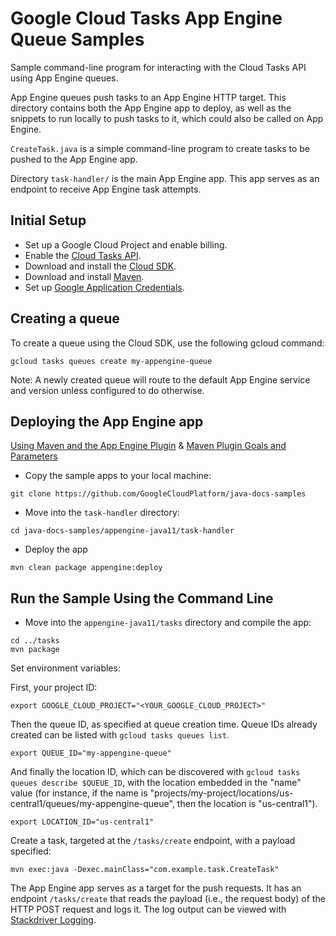 # Google Cloud Tasks App Engine Queue Samples

Sample command-line program for interacting with the Cloud Tasks API
using App Engine queues.

App Engine queues push tasks to an App Engine HTTP target. This directory
contains both the App Engine app to deploy, as well as the snippets to run
locally to push tasks to it, which could also be called on App Engine.

`CreateTask.java` is a simple command-line program to create
tasks to be pushed to the App Engine app.

Directory `task-handler/` is the main App Engine app. This app serves as an endpoint to receive
App Engine task attempts.


## Initial Setup

 * Set up a Google Cloud Project and enable billing.
 * Enable the
 [Cloud Tasks API](https://console.cloud.google.com/launcher/details/google/cloudtasks.googleapis.com).
 * Download and install the [Cloud SDK](https://cloud.google.com/sdk).
 * Download and install [Maven](http://maven.apache.org/install.html).
 * Set up [Google Application Credentials](https://cloud.google.com/docs/authentication/getting-started).

## Creating a queue

To create a queue using the Cloud SDK, use the following gcloud command:

```
gcloud tasks queues create my-appengine-queue
```

Note: A newly created queue will route to the default App Engine service and
version unless configured to do otherwise.

## Deploying the App Engine app

[Using Maven and the App Engine Plugin](https://cloud.google.com/appengine/docs/flexible/java/using-maven)
& [Maven Plugin Goals and Parameters](https://cloud.google.com/appengine/docs/flexible/java/maven-reference)

- Copy the sample apps to your local machine:
```
git clone https://github.com/GoogleCloudPlatform/java-docs-samples
```

- Move into the `task-handler` directory:
```
cd java-docs-samples/appengine-java11/task-handler
```

- Deploy the app
```
mvn clean package appengine:deploy
```

## Run the Sample Using the Command Line

- Move into the `appengine-java11/tasks` directory and compile the app:
```
cd ../tasks
mvn package
```

Set environment variables:

First, your project ID:

```
export GOOGLE_CLOUD_PROJECT="<YOUR_GOOGLE_CLOUD_PROJECT>"
```

Then the queue ID, as specified at queue creation time. Queue IDs already
created can be listed with `gcloud tasks queues list`.

```
export QUEUE_ID="my-appengine-queue"
```

And finally the location ID, which can be discovered with
`gcloud tasks queues describe $QUEUE_ID`, with the location embedded in
the "name" value (for instance, if the name is
"projects/my-project/locations/us-central1/queues/my-appengine-queue", then the
location is "us-central1").

```
export LOCATION_ID="us-central1"
```

Create a task, targeted at the `/tasks/create` endpoint, with a payload specified:

```
mvn exec:java -Dexec.mainClass="com.example.task.CreateTask"
```

The App Engine app serves as a target for the push requests. It has an
endpoint `/tasks/create` that reads the payload (i.e., the request body) of the
HTTP POST request and logs it. The log output can be viewed with [Stackdriver Logging](https://console.cloud.google.com/logs/viewer?minLogLevel=0).
